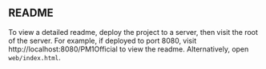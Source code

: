 ## README

To view a detailed readme, deploy the project to a server, then visit the root of the server.  For example, if deployed to port 8080, visit http://localhost:8080/PM1Official to view the readme.  Alternatively, open `web/index.html`.